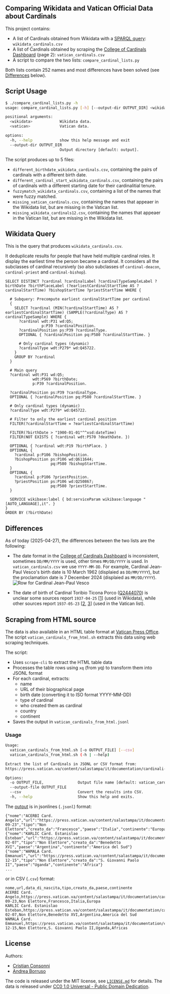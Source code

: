 Comparing Wikidata and Vatican Official Data about Cardinals
------------------------------------------------------------

This project contains:
  * A list of Cardinals obtained from Wikidata with a [SPARQL query](https://query.wikidata.org/): `wikidata_cardinals.csv`
  * A list of Cardinals obtained by scraping the [College of Cardinals Dashboard](https://press.vatican.va/content/salastampa/en/documentation/cardinali---statistiche/dashboard-collegio-cardinalizio.html) (page 2): `vatican_cardinals.csv`
  * A script to compare the two lists: `compare_cardinal_lists.py`

Both lists contain 252 names and most differences have been solved (see [Differences](#differences) below).

## Script Usage

```bash
$ ./compare_cardinal_lists.py -h
usage: compare_cardinal_lists.py [-h] [--output-dir OUTPUT_DIR] <wikidata> <vatican>

positional arguments:
  <wikidata>            Wikidata data.
  <vatican>             Vatican data.

options:
  -h, --help            show this help message and exit
  --output-dir OUTPUT_DIR
                        Output directory [default: output].
```

The script produces up to 5 files:
  * `different_birthdate_wikidata_cardinals.csv`, containing the pairs of cardinals with a different birth date.
  * `different_cardinal_start_wikidata_cardinals.csv`, containing the pairs of cardinals with a different starting date for their cardinalitial tenure.
  * `fuzzymatch_wikidata_cardinals.csv`, containing a list of the names that were fuzzy matched.
  * `missing_vatican_cardinals.csv`, containing the names that appeaer in the Wikidata list, but are missing in the Vatican list.
  * `missing_wikidata_cardinals12.csv`, containing the names that appeaer in the Vatican list, but are missing in the Wikidata list.


## Wikidata Query

This is the query that produces `wikidata_cardinals.csv`.

It deduplicate results for people that have held multiple cardinal roles. It display the earliest time the person became a cardinal. It considers all the subclasses of cardinal recursively (so also subclasses of `cardinal-deacon`, `cardinal-priest` and `cardinal-bishop`).

```sparql
SELECT DISTINCT ?cardinal ?cardinalLabel ?cardinalTypeSampleLabel ?birthDate ?birthPlaceLabel (?earliestCardinalStartTime AS ?cardinalStartTime) ?bishopStartTime ?priestStartTime WHERE {

  # Subquery: Precompute earliest cardinalStartTime per cardinal
  {
    SELECT ?cardinal (MIN(?cardinalStartTime) AS ?earliestCardinalStartTime) (SAMPLE(?cardinalType) AS ?cardinalTypeSample) WHERE {
      ?cardinal wdt:P31 wd:Q5;
                p:P39 ?cardinalPosition.
      ?cardinalPosition ps:P39 ?cardinalType.
      OPTIONAL { ?cardinalPosition pq:P580 ?cardinalStartTime. }

      # Only cardinal types (dynamic)
      ?cardinalType wdt:P279* wd:Q45722.
    }
    GROUP BY ?cardinal
  }

  # Main query
  ?cardinal wdt:P31 wd:Q5;
            wdt:P569 ?birthDate;
            p:P39 ?cardinalPosition.

  ?cardinalPosition ps:P39 ?cardinalType.
  OPTIONAL { ?cardinalPosition pq:P580 ?cardinalStartTime. }

  # Only cardinal types (dynamic)
  ?cardinalType wdt:P279* wd:Q45722.

  # Filter to only the earliest cardinal position
  FILTER(?cardinalStartTime = ?earliestCardinalStartTime)

  FILTER(?birthDate > "1900-01-01"^^xsd:dateTime)
  FILTER(NOT EXISTS { ?cardinal wdt:P570 ?deathDate. })

  OPTIONAL { ?cardinal wdt:P19 ?birthPlace. }
  OPTIONAL {
    ?cardinal p:P106 ?bishopPosition.
    ?bishopPosition ps:P106 wd:Q611644;
                    pq:P580 ?bishopStartTime.
  }
  OPTIONAL {
    ?cardinal p:P106 ?priestPosition.
    ?priestPosition ps:P106 wd:Q250867;
                    pq:P580 ?priestStartTime.
  }

  SERVICE wikibase:label { bd:serviceParam wikibase:language "[AUTO_LANGUAGE],it". }
}
ORDER BY (?birthDate)
```

## Differences

As of today (2025-04-27), the differences between the two lists are the following:
  * The date format in the [College of Cardinals Dashboard](https://press.vatican.va/content/salastampa/en/documentation/cardinali---statistiche/dashboard-collegio-cardinalizio.html) is inconsistent, sometimes `DD/MM/YYYY` is used, other times `MM/DD/YYYY` is used. In `vatican_cardinals.csv` we use `YYYY-MM-DD`. For example, Cardinal Jean-Paul Vesco's birth date is 10 March 1962 (displaied as `DD/MM/YYYY`), but the proclamation date is 7 December 2024 (displaied as `MM/DD/YYYY`).
  ![Row for Cardinal Jean-Paul Vesco](https://i.imgur.com/AeRXjb6.png)


  * The date of birth of Cardinal Toribio Ticona Porco ([Q2444070](https://www.wikidata.org/wiki/Q2444070)) is unclear some sources report `1937-04-25` [[1](https://press.vatican.va/content/salastampa/en/documentation/cardinali_biografie/cardinali_bio_porcoticona_t.html)] (used in Wikidata), while other sources report `1937-05-23` [[2](https://www.catholic-hierarchy.org/bishop/btipo.html), [3](https://cardinals.fiu.edu/bios2018.htm#Ticona)] (used in the Vatican list).

## Scraping from HTML source

The data is also available in an HTML table format at [Vatican Press Office](https://press.vatican.va/content/salastampa/it/documentation/cardinali---statistiche/elenco_per_eta.html). The script `vatican_cardinals_from_html.sh` extracts this data using web scraping techniques.

The script:

- Uses `scrape-cli` to extract the HTML table data
- Processes the table rows using `xq` (from yq) to transform them into JSONL format
- For each cardinal, extracts:
  - name
  - URL of their biographical page
  - birth date (converting it to ISO format YYYY-MM-DD)
  - type of cardinal
  - who created them as cardinal
  - country
  - continent
- Saves the output in `vatican_cardinals_from_html.jsonl`

### Usage

```bash
Usage:
  vatican_cardinals_from_html.sh [-o OUTPUT_FILE] [--csv]
  vatican_cardinals_from_html.sh (-h | --help)

Extract the list of Cardinals in JSONL or CSV format from:
https://press.vatican.va/content/salastampa/it/documentation/cardinali---statistiche/elenco_per_eta.html

Options:
  -o OUTPUT_FILE,               Output file name [default: vatican_cardinals_from_html.<ext>]
  --output-file OUTPUT_FILE
  --csv                         Convert the results into CSV.
  -h, --help                    Show this help and exits.
```

The [output](vatican_cardinals_from_html.jsonl) is in jsonlines (`.jsonl`) format:

```
{"nome":"ACERBI Card. Angelo","url":"https://press.vatican.va/content/salastampa/it/documentation/cardinali_biografie/cardinali_bio_acerbi_a.html","data_di_nascita":"1925-09-23","tipo":"Non Elettore","creato_da":"Francesco","paese":"Italia","continente":"Europa"}
{"nome":"KARLIC Card. Estanislao Esteban","url":"https://press.vatican.va/content/salastampa/it/documentation/cardinali_biografie/cardinali_bio_karlic_ee.html","data_di_nascita":"1926-02-07","tipo":"Non Elettore","creato_da":"Benedetto XVI","paese":"Argentina","continente":"America del Sud"}
{"nome":"WAMALA Card. Emmanuel","url":"https://press.vatican.va/content/salastampa/it/documentation/cardinali_biografie/cardinali_bio_wamala_e.html","data_di_nascita":"1926-12-15","tipo":"Non Elettore","creato_da":"S. Giovanni Paolo II","paese":"Uganda","continente":"Africa"}
...
```

or in CSV (`.csv`) format:
```
nome,url,data_di_nascita,tipo,creato_da,paese,continente
ACERBI Card. Angelo,https://press.vatican.va/content/salastampa/it/documentation/cardinali_biografie/cardinali_bio_acerbi_a.html,1925-09-23,Non Elettore,Francesco,Italia,Europa
KARLIC Card. Estanislao Esteban,https://press.vatican.va/content/salastampa/it/documentation/cardinali_biografie/cardinali_bio_karlic_ee.html,1926-02-07,Non Elettore,Benedetto XVI,Argentina,America del Sud
WAMALA Card. Emmanuel,https://press.vatican.va/content/salastampa/it/documentation/cardinali_biografie/cardinali_bio_wamala_e.html,1926-12-15,Non Elettore,S. Giovanni Paolo II,Uganda,Africas
```

## License

Authors:
  - [Cristian Consonni](https://github.com/CristianCantoro/)
  - [Andrea Borruso](https://github.com/aborruso/)

The code is released under the MIT license, see [`LICENSE.md`](https://github.com/CristianCantoro/wikidata-vatican-cardinals/blob/main/LICENSE.md) for details. The data is released under [CC0 1.0 Universal - Public Domain Dedication](https://creativecommons.org/publicdomain/zero/1.0/).

